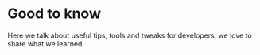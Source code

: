 # Good to know

Here we talk about useful tips, tools and tweaks for developers, we love to share what we learned.
